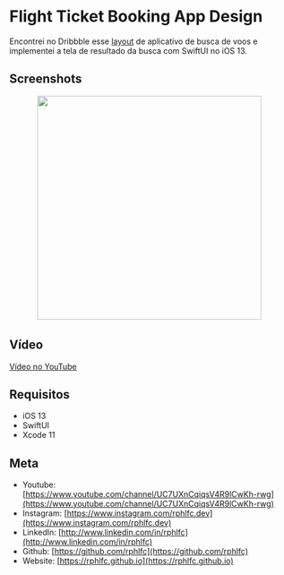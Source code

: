 # Flight Ticket Booking App Design

Encontrei no Dribbble esse [layout](https://dribbble.com/shots/14133984/attachments/5757973?mode=media) de aplicativo de busca de voos e implementei a tela de resultado da busca com SwiftUI no iOS 13.

## Screenshots
<p align="center">
    <img src="https://user-images.githubusercontent.com/16376748/92314050-fe681680-efa8-11ea-8b8a-4fbc05206dec.png" width="400">&nbsp;
</p>
 
## Vídeo
[Vídeo no YouTube](https://youtu.be/vItBiDu__RY)

## Requisitos
- iOS 13
- SwiftUI
- Xcode 11

## Meta
- Youtube: [https://www.youtube.com/channel/UC7UXnCqiqsV4R9lCwKh-rwg](https://www.youtube.com/channel/UC7UXnCqiqsV4R9lCwKh-rwg)
- Instagram: [https://www.instagram.com/rphlfc.dev](https://www.instagram.com/rphlfc.dev)
- LinkedIn: [http://www.linkedin.com/in/rphlfc](http://www.linkedin.com/in/rphlfc)
- Github: [https://github.com/rphlfc](https://github.com/rphlfc)
- Website: [https://rphlfc.github.io](https://rphlfc.github.io)



